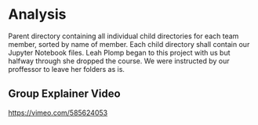 # Analysis

Parent directory containing all individual child directories for each team member, sorted by name of member. Each child directory shall contain our Jupyter Notebook files.
Leah Plomp began to this project with us but halfway through she dropped the course. We were instructed by our proffessor to leave her folders as is.
## Group Explainer Video
https://vimeo.com/585624053
